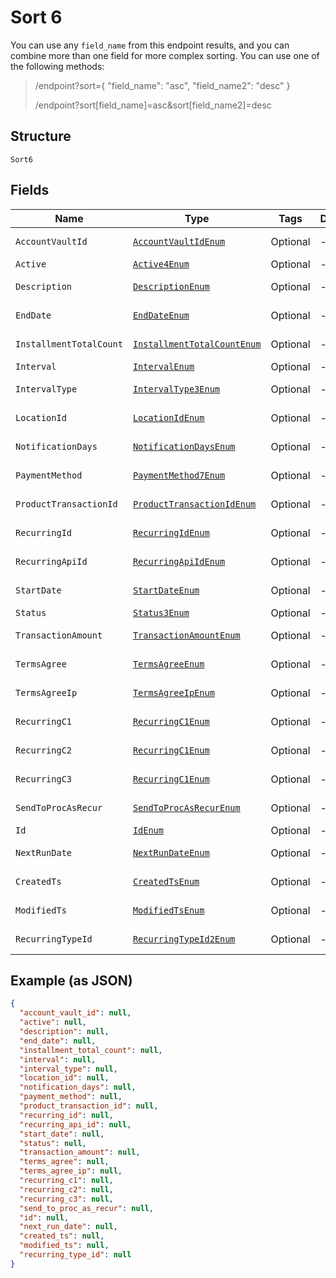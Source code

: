 
# Sort 6

You can use any `field_name` from this endpoint results, and you can combine more than one field for more complex sorting. You can use one of the following methods:

> /endpoint?sort={ "field_name": "asc", "field_name2": "desc" }
> 
> /endpoint?sort[field_name]=asc&sort[field_name2]=desc

## Structure

`Sort6`

## Fields

| Name | Type | Tags | Description | Getter | Setter |
|  --- | --- | --- | --- | --- | --- |
| `AccountVaultId` | [`AccountVaultIdEnum`](../../doc/models/account-vault-id-enum.md) | Optional | - | AccountVaultIdEnum getAccountVaultId() | setAccountVaultId(AccountVaultIdEnum accountVaultId) |
| `Active` | [`Active4Enum`](../../doc/models/active-4-enum.md) | Optional | - | Active4Enum getActive() | setActive(Active4Enum active) |
| `Description` | [`DescriptionEnum`](../../doc/models/description-enum.md) | Optional | - | DescriptionEnum getDescription() | setDescription(DescriptionEnum description) |
| `EndDate` | [`EndDateEnum`](../../doc/models/end-date-enum.md) | Optional | - | EndDateEnum getEndDate() | setEndDate(EndDateEnum endDate) |
| `InstallmentTotalCount` | [`InstallmentTotalCountEnum`](../../doc/models/installment-total-count-enum.md) | Optional | - | InstallmentTotalCountEnum getInstallmentTotalCount() | setInstallmentTotalCount(InstallmentTotalCountEnum installmentTotalCount) |
| `Interval` | [`IntervalEnum`](../../doc/models/interval-enum.md) | Optional | - | IntervalEnum getInterval() | setInterval(IntervalEnum interval) |
| `IntervalType` | [`IntervalType3Enum`](../../doc/models/interval-type-3-enum.md) | Optional | - | IntervalType3Enum getIntervalType() | setIntervalType(IntervalType3Enum intervalType) |
| `LocationId` | [`LocationIdEnum`](../../doc/models/location-id-enum.md) | Optional | - | LocationIdEnum getLocationId() | setLocationId(LocationIdEnum locationId) |
| `NotificationDays` | [`NotificationDaysEnum`](../../doc/models/notification-days-enum.md) | Optional | - | NotificationDaysEnum getNotificationDays() | setNotificationDays(NotificationDaysEnum notificationDays) |
| `PaymentMethod` | [`PaymentMethod7Enum`](../../doc/models/payment-method-7-enum.md) | Optional | - | PaymentMethod7Enum getPaymentMethod() | setPaymentMethod(PaymentMethod7Enum paymentMethod) |
| `ProductTransactionId` | [`ProductTransactionIdEnum`](../../doc/models/product-transaction-id-enum.md) | Optional | - | ProductTransactionIdEnum getProductTransactionId() | setProductTransactionId(ProductTransactionIdEnum productTransactionId) |
| `RecurringId` | [`RecurringIdEnum`](../../doc/models/recurring-id-enum.md) | Optional | - | RecurringIdEnum getRecurringId() | setRecurringId(RecurringIdEnum recurringId) |
| `RecurringApiId` | [`RecurringApiIdEnum`](../../doc/models/recurring-api-id-enum.md) | Optional | - | RecurringApiIdEnum getRecurringApiId() | setRecurringApiId(RecurringApiIdEnum recurringApiId) |
| `StartDate` | [`StartDateEnum`](../../doc/models/start-date-enum.md) | Optional | - | StartDateEnum getStartDate() | setStartDate(StartDateEnum startDate) |
| `Status` | [`Status3Enum`](../../doc/models/status-3-enum.md) | Optional | - | Status3Enum getStatus() | setStatus(Status3Enum status) |
| `TransactionAmount` | [`TransactionAmountEnum`](../../doc/models/transaction-amount-enum.md) | Optional | - | TransactionAmountEnum getTransactionAmount() | setTransactionAmount(TransactionAmountEnum transactionAmount) |
| `TermsAgree` | [`TermsAgreeEnum`](../../doc/models/terms-agree-enum.md) | Optional | - | TermsAgreeEnum getTermsAgree() | setTermsAgree(TermsAgreeEnum termsAgree) |
| `TermsAgreeIp` | [`TermsAgreeIpEnum`](../../doc/models/terms-agree-ip-enum.md) | Optional | - | TermsAgreeIpEnum getTermsAgreeIp() | setTermsAgreeIp(TermsAgreeIpEnum termsAgreeIp) |
| `RecurringC1` | [`RecurringC1Enum`](../../doc/models/recurring-c1-enum.md) | Optional | - | RecurringC1Enum getRecurringC1() | setRecurringC1(RecurringC1Enum recurringC1) |
| `RecurringC2` | [`RecurringC1Enum`](../../doc/models/recurring-c1-enum.md) | Optional | - | RecurringC1Enum getRecurringC2() | setRecurringC2(RecurringC1Enum recurringC2) |
| `RecurringC3` | [`RecurringC1Enum`](../../doc/models/recurring-c1-enum.md) | Optional | - | RecurringC1Enum getRecurringC3() | setRecurringC3(RecurringC1Enum recurringC3) |
| `SendToProcAsRecur` | [`SendToProcAsRecurEnum`](../../doc/models/send-to-proc-as-recur-enum.md) | Optional | - | SendToProcAsRecurEnum getSendToProcAsRecur() | setSendToProcAsRecur(SendToProcAsRecurEnum sendToProcAsRecur) |
| `Id` | [`IdEnum`](../../doc/models/id-enum.md) | Optional | - | IdEnum getId() | setId(IdEnum id) |
| `NextRunDate` | [`NextRunDateEnum`](../../doc/models/next-run-date-enum.md) | Optional | - | NextRunDateEnum getNextRunDate() | setNextRunDate(NextRunDateEnum nextRunDate) |
| `CreatedTs` | [`CreatedTsEnum`](../../doc/models/created-ts-enum.md) | Optional | - | CreatedTsEnum getCreatedTs() | setCreatedTs(CreatedTsEnum createdTs) |
| `ModifiedTs` | [`ModifiedTsEnum`](../../doc/models/modified-ts-enum.md) | Optional | - | ModifiedTsEnum getModifiedTs() | setModifiedTs(ModifiedTsEnum modifiedTs) |
| `RecurringTypeId` | [`RecurringTypeId2Enum`](../../doc/models/recurring-type-id-2-enum.md) | Optional | - | RecurringTypeId2Enum getRecurringTypeId() | setRecurringTypeId(RecurringTypeId2Enum recurringTypeId) |

## Example (as JSON)

```json
{
  "account_vault_id": null,
  "active": null,
  "description": null,
  "end_date": null,
  "installment_total_count": null,
  "interval": null,
  "interval_type": null,
  "location_id": null,
  "notification_days": null,
  "payment_method": null,
  "product_transaction_id": null,
  "recurring_id": null,
  "recurring_api_id": null,
  "start_date": null,
  "status": null,
  "transaction_amount": null,
  "terms_agree": null,
  "terms_agree_ip": null,
  "recurring_c1": null,
  "recurring_c2": null,
  "recurring_c3": null,
  "send_to_proc_as_recur": null,
  "id": null,
  "next_run_date": null,
  "created_ts": null,
  "modified_ts": null,
  "recurring_type_id": null
}
```

